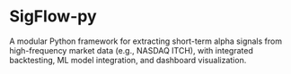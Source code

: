 # SigFlow-py
A modular Python framework for extracting short-term alpha signals from high-frequency market data (e.g., NASDAQ ITCH), with integrated backtesting, ML model integration, and dashboard visualization.
